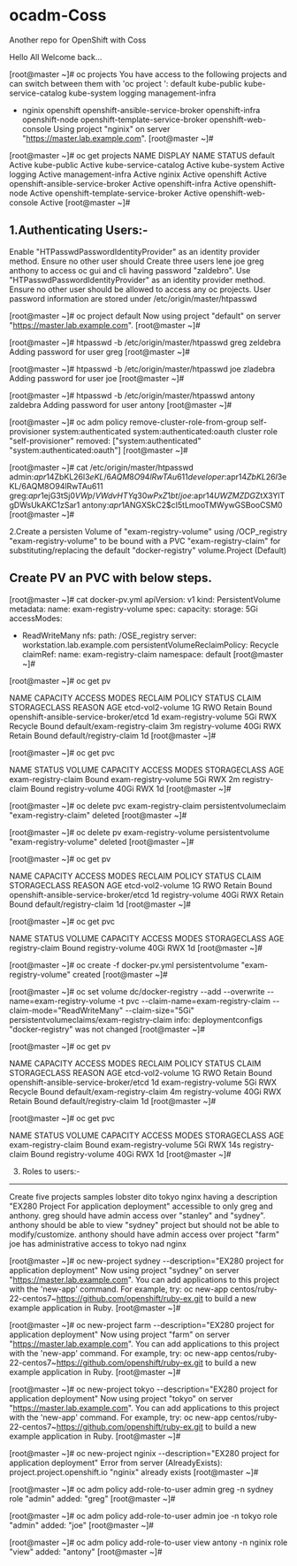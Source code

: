# ocadm-Coss
Another repo for OpenShift with Coss

Hello All Welcome back...

[root@master ~]# oc projects
You have access to the following projects and can switch between them with 'oc project <projectname>':
default
kube-public
kube-service-catalog
kube-system
logging
management-infra
* nginix
openshift
openshift-ansible-service-broker
openshift-infra
openshift-node
openshift-template-service-broker
openshift-web-console
Using project "nginix" on server "https://master.lab.example.com".
[root@master ~]#
  
[root@master ~]# oc get projects
NAME DISPLAY NAME STATUS
default Active
kube-public Active
kube-service-catalog Active
kube-system Active
logging Active
management-infra Active
nginix Active
openshift Active
openshift-ansible-service-broker Active
openshift-infra Active
openshift-node Active
openshift-template-service-broker Active
openshift-web-console Active
[root@master ~]#


1.Authenticating Users:-
-------------------------
Enable "HTPasswdPasswordIdentityProvider" as an identity provider method.
Ensure no other user should
Create three users
lene
joe
greg
anthony
to access oc gui and cli having password "zaldebro".
Use "HTPasswdPasswordIdentityProvider" as an identity provider method.
Ensure no other user should be allowed to access any oc projects.
User password information are stored under
/etc/origin/master/htpasswd

[root@master ~]# oc project default
Now using project "default" on server "https://master.lab.example.com".
[root@master ~]#

[root@master ~]# htpasswd -b /etc/origin/master/htpasswd greg zeldebra
Adding password for user greg
[root@master ~]#

[root@master ~]# htpasswd -b /etc/origin/master/htpasswd joe zladebra
Adding password for user joe
[root@master ~]#

[root@master ~]# htpasswd -b /etc/origin/master/htpasswd antony zaldebra
Adding password for user antony
[root@master ~]#

[root@master ~]# oc adm policy remove-cluster-role-from-group self-provisioner system:authenticated
system:authenticated:oauth
cluster role "self-provisioner" removed: ["system:authenticated" "system:authenticated:oauth"]
[root@master ~]#

[root@master ~]# cat /etc/origin/master/htpasswd
admin:$apr1$4ZbKL26l$3eKL/6AQM8O94lRwTAu611
developer:$apr1$4ZbKL26l$3eKL/6AQM8O94lRwTAu611
greg:$apr1$ejG3tSj0$VWp/VWdvHTYq30wPxZ1bt/
joe:$apr1$4UWZMZDG$ZtX3YlTgDWsUkAKC1zSar1
antony:$apr1$ANGXSkC2$cI5tLmooTMWywGSBooCSM0
[root@master ~]#



2.Create a persisten Volume of "exam-registry-volume" using /OCP_registry
"exam-registry-volume" to be bound with a PVC "exam-registry-claim" for
substituting/replacing the default "docker-registry" volume.Project (Default)

Create PV an PVC with below steps.
-----------------------------------

[root@master ~]# cat docker-pv.yml
apiVersion: v1
kind: PersistentVolume
metadata:
name: exam-registry-volume
spec:
capacity:
storage: 5Gi
accessModes:
- ReadWriteMany
nfs:
path: /OSE_registry
server: workstation.lab.example.com
persistentVolumeReclaimPolicy: Recycle
claimRef:
name: exam-registry-claim
namespace: default
[root@master ~]#

[root@master ~]# oc get pv

NAME CAPACITY ACCESS MODES RECLAIM POLICY STATUS CLAIM
STORAGECLASS REASON AGE
etcd-vol2-volume 1G RWO Retain Bound
openshift-ansible-service-broker/etcd 1d
exam-registry-volume 5Gi RWX Recycle Bound default/exam-registry-claim
3m
registry-volume 40Gi RWX Retain Bound default/registry-claim
1d
[root@master ~]#

[root@master ~]# oc get pvc

NAME STATUS VOLUME CAPACITY ACCESS MODES STORAGECLASS AGE
exam-registry-claim Bound exam-registry-volume 5Gi RWX 2m
registry-claim Bound registry-volume 40Gi RWX 1d
[root@master ~]#

[root@master ~]# oc delete pvc exam-registry-claim
persistentvolumeclaim "exam-registry-claim" deleted
[root@master ~]#

[root@master ~]# oc delete pv exam-registry-volume
persistentvolume "exam-registry-volume" deleted
[root@master ~]#

[root@master ~]# oc get pv

NAME CAPACITY ACCESS MODES RECLAIM POLICY STATUS CLAIM
STORAGECLASS REASON AGE
etcd-vol2-volume 1G RWO Retain Bound
openshift-ansible-service-broker/etcd 1d
registry-volume 40Gi RWX Retain Bound default/registry-claim
1d
[root@master ~]#

[root@master ~]# oc get pvc

NAME STATUS VOLUME CAPACITY ACCESS MODES STORAGECLASS AGE
registry-claim Bound registry-volume 40Gi RWX 1d
[root@master ~]#

[root@master ~]# oc create -f docker-pv.yml
persistentvolume "exam-registry-volume" created
[root@master ~]#

[root@master ~]# oc set volume dc/docker-registry --add --overwrite --name=exam-registry-volume -t pvc
--claim-name=exam-registry-claim --claim-mode="ReadWriteMany" --claim-size="5Gi"
persistentvolumeclaims/exam-registry-claim
info: deploymentconfigs "docker-registry" was not changed
[root@master ~]#

[root@master ~]# oc get pv

NAME CAPACITY ACCESS MODES RECLAIM POLICY STATUS CLAIM
STORAGECLASS REASON AGE
etcd-vol2-volume 1G RWO Retain Bound
openshift-ansible-service-broker/etcd 1d
exam-registry-volume 5Gi RWX Recycle Bound default/exam-registry-claim
4m
registry-volume 40Gi RWX Retain Bound default/registry-claim
1d
[root@master ~]#

[root@master ~]# oc get pvc

NAME STATUS VOLUME CAPACITY ACCESS MODES STORAGECLASS AGE
exam-registry-claim Bound exam-registry-volume 5Gi RWX 14s
registry-claim Bound registry-volume 40Gi RWX 1d
[root@master ~]#


3. Roles to users:-
-------------------

Create five projects
samples
lobster
dito
tokyo
nginx
having a description "EX280 Project For application deployment"
accessible to only greg and anthony.
greg should have admin access over "stanley" and "sydney".
anthony should be able to view "sydney" project but should not be able to modify/customize.
anthony should have admin access over project "farm"
joe has administrative access to tokyo nad nginx

[root@master ~]# oc new-project sydney --description="EX280 project for application deployment"
Now using project "sydney" on server "https://master.lab.example.com".
You can add applications to this project with the 'new-app' command. For example, try:
oc new-app centos/ruby-22-centos7~https://github.com/openshift/ruby-ex.git
to build a new example application in Ruby.
[root@master ~]#

[root@master ~]# oc new-project farm --description="EX280 project for application deployment"
Now using project "farm" on server "https://master.lab.example.com".
You can add applications to this project with the 'new-app' command. For example, try:
oc new-app centos/ruby-22-centos7~https://github.com/openshift/ruby-ex.git
to build a new example application in Ruby.
[root@master ~]#

[root@master ~]# oc new-project tokyo --description="EX280 project for application deployment"
Now using project "tokyo" on server "https://master.lab.example.com".
You can add applications to this project with the 'new-app' command. For example, try:
oc new-app centos/ruby-22-centos7~https://github.com/openshift/ruby-ex.git
to build a new example application in Ruby.
[root@master ~]#

[root@master ~]# oc new-project nginix --description="EX280 project for application deployment"
Error from server (AlreadyExists): project.project.openshift.io "nginix" already exists
[root@master ~]#

[root@master ~]# oc adm policy add-role-to-user admin greg -n sydney
role "admin" added: "greg"
[root@master ~]#

[root@master ~]# oc adm policy add-role-to-user admin joe -n tokyo
role "admin" added: "joe"
[root@master ~]#

[root@master ~]# oc adm policy add-role-to-user view antony -n nginix
role "view" added: "antony"
[root@master ~]#

